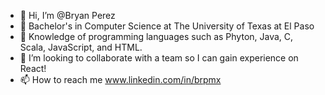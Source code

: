 - 👋 Hi, I’m @Bryan Perez
- 👀 Bachelor's in Computer Science at The University of Texas at El Paso
- 🌱 Knowledge of programming languages such as Phyton, Java, C, Scala, JavaScript, and HTML. 
- 💞️ I’m looking to collaborate with a team so I can gain experience on React!
- 📫 How to reach me www.linkedin.com/in/brpmx
